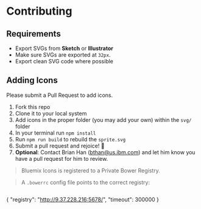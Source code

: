 # Contributing

## Requirements
* Export SVGs from **Sketch** or **Illustrator** 
* Make sure SVGs are exported at `32px`.
* Export clean SVG code where possible

## Adding Icons
Please submit a Pull Request to add icons.

1. Fork this repo
2. Clone it to your local system
3. Add icons in the proper folder (you may add your own) within the `svg/` folder
4. In your terminal run `npm install`
5. Run `npm run build` to rebuild the `sprite.svg`
6. Submit a pull request and rejoice! :tada:
7. **Optional**: Contact Brian Han (bthan@us.ibm.com) and let him know you have a pull request for him to review.

> Bluemix Icons is registered to a Private Bower Registry.

> A `.bowerrc` config file points to the correct registry:

> ```json
{
  "registry": "http://9.37.228.216:5678/",
  "timeout": 300000
}
```
